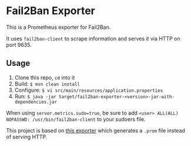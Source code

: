 # Fail2Ban Exporter

This is a Prometheus exporter for Fail2Ban. 

It uses `fail2ban-client` to scrape information and serves it via HTTP on port 9635.

## Usage

1. Clone this repo, `cd` into it
2. Build: `$ mvn clean install`
3. Configure: `$ vi src/main/resources/application.properties`
4. Run: `$ java -jar target/fail2ban-exporter-<version>-jar-with-dependencies.jar`

When using `server.metrics.sudo=true`, be sure to add `<user> ALL(ALL) NOPASSWD: /usr/bin/fail2ban-client` to your sudoers file.

This project is based on [this exporter](https://github.com/jangrewe/prometheus-fail2ban-exporter) which generates a `.prom` file instead of serving HTTP.